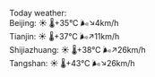 Today weather:  
Beijing: ☀️   🌡️+35°C 🌬️↘4km/h  
Tianjin: ☀️   🌡️+37°C 🌬️↗11km/h  
Shijiazhuang: ☀️   🌡️+38°C 🌬️↗26km/h  
Tangshan: ☀️   🌡️+43°C 🌬️↘26km/h  
